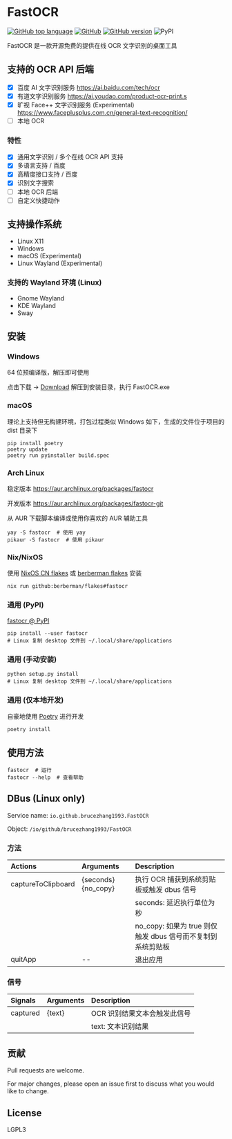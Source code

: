 # FastOCR

[![GitHub top language](https://img.shields.io/github/languages/top/BruceZhang1993/FastOCR?style=flat-square)](https://github.com/BruceZhang1993/FastOCR/search?l=python)
[![GitHub](https://img.shields.io/github/license/BruceZhang1993/FastOCR?style=flat-square)](https://github.com/BruceZhang1993/FastOCR/blob/master/LICENSE)
[![GitHub version](https://img.shields.io/github/v/tag/BruceZhang1993/FastOCR?label=Version&style=flat-square)](https://github.com/BruceZhang1993/FastOCR/releases)
![PyPI](https://img.shields.io/pypi/v/fastocr?style=flat-square)

FastOCR 是一款开源免费的提供在线 OCR 文字识别的桌面工具

## 支持的 OCR API 后端

- [x] 百度 AI 文字识别服务  https://ai.baidu.com/tech/ocr
- [x] 有道文字识别服务  https://ai.youdao.com/product-ocr-print.s
- [x] 旷视 Face++ 文字识别服务 (Experimental)  https://www.faceplusplus.com.cn/general-text-recognition/
- [ ] 本地 OCR

### 特性

- [x] 通用文字识别 / 多个在线 OCR API 支持
- [x] 多语言支持 / 百度
- [x] 高精度接口支持 / 百度
- [x] 识别文字搜索
- [ ] 本地 OCR 后端
- [ ] 自定义快捷动作

## 支持操作系统

- Linux X11
- Windows
- macOS (Experimental)
- Linux Wayland (Experimental)

### 支持的 Wayland 环境 (Linux)

- Gnome Wayland
- KDE Wayland
- Sway

## 安装

### Windows  
 64 位预编译版，解压即可使用

点击下载 -> [Download](https://github.com/BruceZhang1993/FastOCR/releases/latest) 解压到安装目录，执行 FastOCR.exe

### macOS

理论上支持但无构建环境，打包过程类似 Windows 如下，生成的文件位于项目的 dist 目录下

```shell
pip install poetry
poetry update
poetry run pyinstaller build.spec
```

### Arch Linux

稳定版本 https://aur.archlinux.org/packages/fastocr

开发版本 https://aur.archlinux.org/packages/fastocr-git

 从 AUR 下载脚本编译或使用你喜欢的 AUR 辅助工具

```shell
yay -S fastocr  # 使用 yay
pikaur -S fastocr  # 使用 pikaur
```

### Nix/NixOS
 
使用 [NixOS CN flakes](https://github.com/nixos-cn/flakes) 或 [berberman flakes](https://github.com/berberman/flakes) 安装

```shell
nix run github:berberman/flakes#fastocr
```

### 通用 (PyPI)

[fastocr @ PyPI](https://pypi.org/project/fastocr/)

```shell
pip install --user fastocr
# Linux 复制 desktop 文件到 ~/.local/share/applications
```

### 通用 (手动安装)

```shell
python setup.py install
# Linux 复制 desktop 文件到 ~/.local/share/applications
```

### 通用 (仅本地开发)

 自豪地使用 [Poetry](https://python-poetry.org/docs/) 进行开发

```shell
poetry install
```

## 使用方法

```shell
fastocr  # 运行
fastocr --help  # 查看帮助
```

## DBus (Linux only)

Service name: `io.github.brucezhang1993.FastOCR`

Object: `/io/github/brucezhang1993/FastOCR`

### 方法

| Actions            | Arguments           | Description                                                 |
|:-------------------|:--------------------|:------------------------------------------------------------|
| captureToClipboard | {seconds} {no_copy} | 执行 OCR 捕获到系统剪贴板或触发 dbus 信号                      |
|                    |                     | seconds: 延迟执行单位为秒                                    |
|                    |                     | no_copy: 如果为 true 则仅触发 dbus 信号而不复制到系统剪贴板    |
| quitApp            | --                  | 退出应用                                                    |

### 信号

| Signals  | Arguments | Description                            |
|:---------|:----------|:---------------------------------------|
| captured | {text}    | OCR 识别结果文本会触发此信号             |
|          |           | text: 文本识别结果                      |

## 贡献

Pull requests are welcome.

For major changes, please open an issue first to discuss what you would
like to change.

## License

LGPL3
